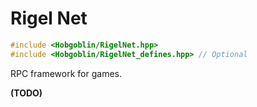 # Rigel Net
```cpp
#include <Hobgoblin/RigelNet.hpp>
#include <Hobgoblin/RigelNet_defines.hpp> // Optional
```

RPC framework for games.

**(TODO)**